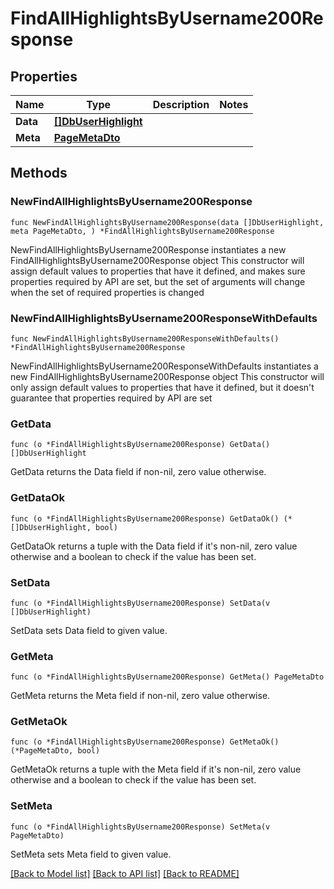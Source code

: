 # FindAllHighlightsByUsername200Response

## Properties

Name | Type | Description | Notes
------------ | ------------- | ------------- | -------------
**Data** | [**[]DbUserHighlight**](DbUserHighlight.md) |  | 
**Meta** | [**PageMetaDto**](PageMetaDto.md) |  | 

## Methods

### NewFindAllHighlightsByUsername200Response

`func NewFindAllHighlightsByUsername200Response(data []DbUserHighlight, meta PageMetaDto, ) *FindAllHighlightsByUsername200Response`

NewFindAllHighlightsByUsername200Response instantiates a new FindAllHighlightsByUsername200Response object
This constructor will assign default values to properties that have it defined,
and makes sure properties required by API are set, but the set of arguments
will change when the set of required properties is changed

### NewFindAllHighlightsByUsername200ResponseWithDefaults

`func NewFindAllHighlightsByUsername200ResponseWithDefaults() *FindAllHighlightsByUsername200Response`

NewFindAllHighlightsByUsername200ResponseWithDefaults instantiates a new FindAllHighlightsByUsername200Response object
This constructor will only assign default values to properties that have it defined,
but it doesn't guarantee that properties required by API are set

### GetData

`func (o *FindAllHighlightsByUsername200Response) GetData() []DbUserHighlight`

GetData returns the Data field if non-nil, zero value otherwise.

### GetDataOk

`func (o *FindAllHighlightsByUsername200Response) GetDataOk() (*[]DbUserHighlight, bool)`

GetDataOk returns a tuple with the Data field if it's non-nil, zero value otherwise
and a boolean to check if the value has been set.

### SetData

`func (o *FindAllHighlightsByUsername200Response) SetData(v []DbUserHighlight)`

SetData sets Data field to given value.


### GetMeta

`func (o *FindAllHighlightsByUsername200Response) GetMeta() PageMetaDto`

GetMeta returns the Meta field if non-nil, zero value otherwise.

### GetMetaOk

`func (o *FindAllHighlightsByUsername200Response) GetMetaOk() (*PageMetaDto, bool)`

GetMetaOk returns a tuple with the Meta field if it's non-nil, zero value otherwise
and a boolean to check if the value has been set.

### SetMeta

`func (o *FindAllHighlightsByUsername200Response) SetMeta(v PageMetaDto)`

SetMeta sets Meta field to given value.



[[Back to Model list]](../README.md#documentation-for-models) [[Back to API list]](../README.md#documentation-for-api-endpoints) [[Back to README]](../README.md)


